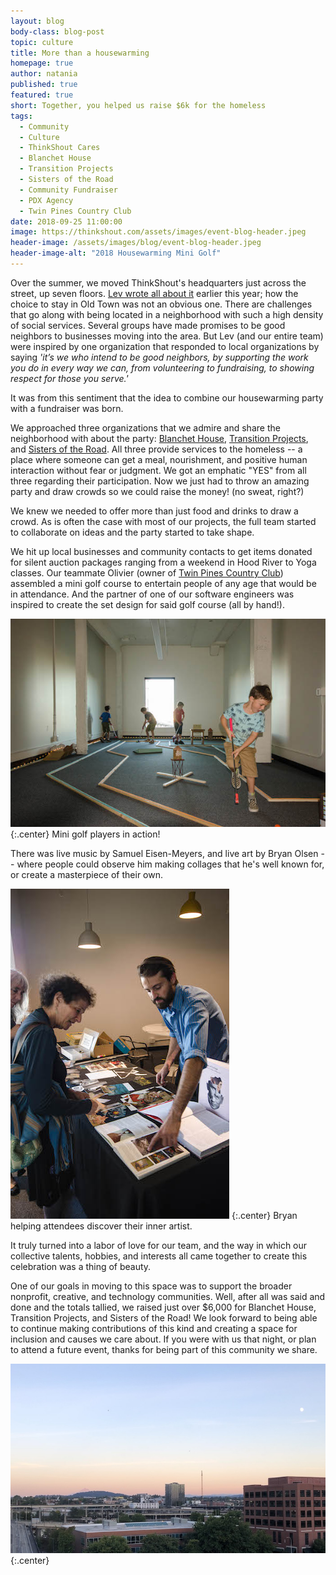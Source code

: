 ```yaml
---
layout: blog
body-class: blog-post
topic: culture
title: More than a housewarming
homepage: true
author: natania
published: true
featured: true
short: Together, you helped us raise $6k for the homeless
tags:
  - Community
  - Culture
  - ThinkShout Cares
  - Blanchet House
  - Transition Projects
  - Sisters of the Road
  - Community Fundraiser
  - PDX Agency
  - Twin Pines Country Club
date: 2018-09-25 11:00:00
image: https://thinkshout.com/assets/images/event-blog-header.jpeg
header-image: /assets/images/blog/event-blog-header.jpeg
header-image-alt: "2018 Housewarming Mini Golf"
---
```

Over the summer, we moved ThinkShout's headquarters just across the street, up seven floors. [Lev wrote all about it](https://thinkshout.com/blog/2018/06/ThinkShout-is-Moving/) earlier this year; how the choice to stay in Old Town was not an obvious one. There are challenges that go along with being located in a neighborhood with such a high density of social services. Several groups have made promises to be good neighbors to businesses moving into the area. But Lev (and our entire team) were inspired by one organization that responded to local organizations by saying _'it’s we who intend to be good neighbors, by supporting the work you do in every way we can, from volunteering to fundraising, to showing respect for those you serve.'_

It was from this sentiment that the idea to combine our housewarming party with a fundraiser was born.

We approached three organizations that we admire and share the neighborhood with about the party: [Blanchet House](http://blanchethouse.org/), [Transition Projects](https://www.tprojects.org/), and [Sisters of the Road](https://sistersoftheroad.org/). All three provide services to the homeless -- a place where someone can get a meal, nourishment, and positive human interaction without fear or judgment. We got an emphatic "YES" from all three regarding their participation. Now we just had to throw an amazing party and draw crowds so we could raise the money! (no sweat, right?)

We knew we needed to offer more than just food and drinks to draw a crowd. As is often the case with most of our projects, the full team started to collaborate on ideas and the party started to take shape.

We hit up local businesses and community contacts to get items donated for silent auction packages ranging from a weekend in Hood River to Yoga classes. Our teammate Olivier (owner of [Twin Pines Country Club](http://twinpinescountryclub.com/)) assembled a mini golf course to entertain people of any age that would be in attendance. And the partner of one of our software engineers was inspired to create the set design for said golf course (all by hand!).   

![Mini golf players at capacity!](/assets/images/blog/DSC_0071.jpg)
{:.center}
<span class="caption"><i class="fa fa-caret-up"></i>Mini golf players in action!</span>

There was live music by Samuel Eisen-Meyers, and live art by Bryan Olsen -- where people could observe him making collages that he's well known for, or create a masterpiece of their own.

![Bryan Olsen Collage](/assets/images/blog/DSC_0057.jpg)
{:.center}
<span class="caption"><i class="fa fa-caret-up"></i>Bryan helping attendees discover their inner artist.</span>

It truly turned into a labor of love for our team, and the way in which our collective talents, hobbies, and interests all came together to create this celebration was a thing of beauty.

One of our goals in moving to this space was to support the broader nonprofit, creative, and technology communities. Well, after all was said and done and the totals tallied, we raised just over $6,000 for Blanchet House, Transition Projects, and Sisters of the Road! We look forward to being able to continue making contributions of this kind and creating a space for inclusion and causes we care about. If you were with us that night, or plan to attend a future event, thanks for being part of this community we share.   

![PDX at sunset](/assets/images/blog/IMG_4802.JPG)
{:.center}
